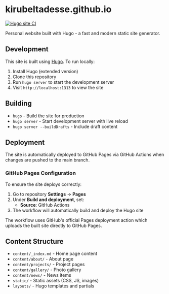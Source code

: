 # kirubeltadesse.github.io

[![Hugo site CI](https://github.com/kirubeltadesse/kirubeltadesse.github.io/actions/workflows/hugo.yml/badge.svg)](https://github.com/kirubeltadesse/kirubeltadesse.github.io/actions/workflows/hugo.yml)

Personal website built with Hugo - a fast and modern static site generator.

## Development

This site is built using [Hugo](https://gohugo.io/). To run locally:

1. Install Hugo (extended version)
2. Clone this repository
3. Run `hugo server` to start the development server
4. Visit `http://localhost:1313` to view the site

## Building

- `hugo` - Build the site for production
- `hugo server` - Start development server with live reload
- `hugo server --buildDrafts` - Include draft content

## Deployment

The site is automatically deployed to GitHub Pages via GitHub Actions when changes are pushed to the main branch.

### GitHub Pages Configuration

To ensure the site deploys correctly:

1. Go to repository **Settings** → **Pages**
2. Under **Build and deployment**, set:
   - **Source**: GitHub Actions
3. The workflow will automatically build and deploy the Hugo site

The workflow uses GitHub's official Pages deployment action which uploads the built site directly to GitHub Pages.

## Content Structure

- `content/_index.md` - Home page content
- `content/about/` - About page
- `content/projects/` - Project pages
- `content/gallery/` - Photo gallery
- `content/news/` - News items
- `static/` - Static assets (CSS, JS, images)
- `layouts/` - Hugo templates and partials
